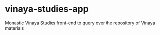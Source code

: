# vinaya-studies-app
Monastic Vinaya Studies front-end to query over the repository of Vinaya materials
